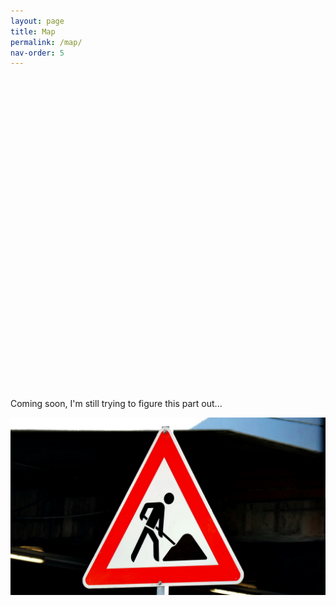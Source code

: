 ```yaml
---
layout: page
title: Map
permalink: /map/
nav-order: 5
---
```

  <head>
    <script type="text/javascript" src="https://www.gstatic.com/charts/loader.js"></script>
    <script type="text/javascript">
      google.charts.load('current', {
        'packages':['geochart'],
      });
      google.charts.setOnLoadCallback(drawRegionsMap);
      function drawRegionsMap() {
        var data = google.visualization.arrayToDataTable([
          ['Country'],
          ['Canada'],
          ['England']
        ]);
        var options = {
          colors:['#edb800',"#f9e7ac']
        };
        var chart = new google.visualization.GeoChart(document.getElementById('regions_div'));
        chart.draw(data, options);
      }
    </script>
  </head>
  <body>
    <div id="regions_div" style="width: 900px; height: 500px;"></div>
  </body>

<p>Coming soon, I'm still trying to figure this part out...</p>

<img src="/images/under construction.jpg"> 
